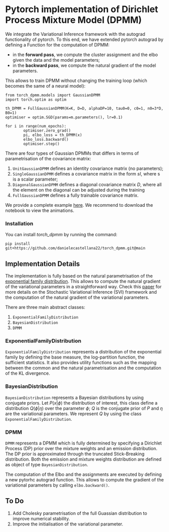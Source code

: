# Pytorch implementation of Dirichlet Process Mixture Model (DPMM)

We integrate the Variational Inference framework with the autograd functionality of pytorch. To this end, we have extended pytorch autograd by defining a Function for the computation of DPMM:
- in the **forward pass**, we compute the cluster assignment and the elbo given the data and the model parameters;
- in the **backward pass**, we compute the natural gradient of the model parameters.

This allows to train DPMM without changing the training loop (which becomes the same of a neural model):
```
from torch_dpmm.models import GaussianDPMM
import torch.optim as optim

th_DPMM = FullGaussianDPMM(K=K, D=D, alphaDP=10, tau0=0, c0=1, n0=3*D, B0=1)
optimiser = optim.SGD(params=m.parameters(), lr=0.1)

for i in range(num_epochs):
        optimiser.zero_grad()
        pi, elbo_loss = th_DPMM(x)
        elbo_loss.backward()
        optimiser.step()
```

There are four types of Gaussian DPMMs that differs in terms of parametrisation of the covariance matrix:
1. `UnitGaussianDPMM` defines an identity covariance matrix (no parameters);
2. `SingleGaussianDPMM` defines a covariance matrix in the form $sI$, where s is a scalar parameter;
3. `DiagonalGaussianDPMM` defines a diagonal covariance matrix $D$, where all the element on the diagonal can be adjusted during the training 
4. `FullGaussianDPMM` defines a fully trainable covariance matrix. 


We provide a complete example [here](examples/first_example.ipynb).
We recommend to download the notebook to view the animations.

### Installation
You can install *torch_dpmm* by running the command:
```
pip install git+https://github.com/danielecastellana22/torch_dpmm.git@main 
```

## Implementation Details
The implementation is fully based on the natural parametrisation of the [exponential family distribution](https://en.wikipedia.org/wiki/Exponential_family). This allows to compute the natural gradient of the variational parameters in a straightforward way. Check this [paper](https://jmlr.org/papers/volume14/hoffman13a/hoffman13a.pdf) for more details on the Stochastic Variational Inference (SVI) framework and the computation of the natural gradient of the variational parameters.

There are three main abstract classes:
1. `ExponentialFamilyDistribution`
2. `BayesianDistribution`
3. `DPMM`

### ExponentialFamilyDistribution
`ExponentialFamilyDistribution` represents a distribution of the exponential family by defining the base measure, the log-partition function, the sufficient statistics. It also provides utility functions such as the mapping between the common and the natural parametrisation and the computation of the KL divergence.

### BayesianDistribution
`BayesianDistribution` represents a Bayesian distributions by using conjugate priors. Let $P(x | \phi)$ the distribution of interest, this class define a distribution $Q(\phi | \eta)$ over the parameter $\phi$; $Q$ is the conjugate prior of $P$ and $\eta$ are the variational parameters. We represent $Q$ by using the class `ExponentialFamilyDistribution`.

### DPMM
`DPMM` represents a DPMM which is fully determined by specifying a Dirichlet Process (DP) prior over the mixture weights and an emission distribution. The DP prior is approximated through the truncated Stick-Breaking distribution. Both the emission and mixture weights distribution are defined as object of type `BayesianDistribution`.

The computation of the Elbo and the assignments are executed by defining a new pytorhc autograd function. This allows to compute the gradient of the variational parameters by calling `elbo.backward()`.

## To Do
1. Add Cholesky parametrisation of the full Guassian distribution to improve numerical stability.
2. Improve the initialisation of the variational parameter.
